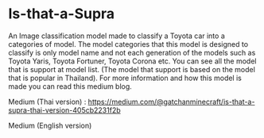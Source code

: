# Is-that-a-Supra
An Image classification model made to classify a Toyota car into a categories of model. The model categories that this model is designed to classify is only model name and not each generation of the models such as Toyota Yaris, Toyota Fortuner, Toyota Corona etc. You can see all the model that is support at model list. (The model that support is based on the model that is popular in Thailand). For more information and how this model is made you can read this medium blog.

Medium (Thai version) : https://medium.com/@gatchanminecraft/is-that-a-supra-thai-version-405cb2231f2b

Medium (English version) 
